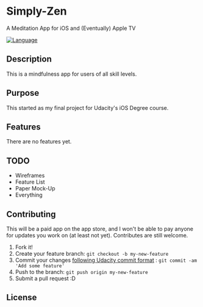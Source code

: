 # Simply-Zen
A Meditation App for iOS and (Eventually) Apple TV

[![Language](http://img.shields.io/badge/language-swift-brightgreen.svg?style=flat)](https://developer.apple.com/swift)

## Description

This is a mindfulness app for users of all skill levels.

## Purpose

This started as my final project for Udacity's iOS Degree course.

## Features

There are no features yet.

## TODO

* Wireframes
* Feature List
* Paper Mock-Up
* Everything

## Contributing

This will be a paid app on the app store, and I won't be able to pay anyone for updates you work on (at least not yet).  Contributes are still welcome.

1. Fork it!
2. Create your feature branch: `git checkout -b my-new-feature`
3. Commit your changes [following Udacity commit format](http://udacity.github.io/git-styleguide/) : `git commit -am 'Add some feature'`
4. Push to the branch: `git push origin my-new-feature`
5. Submit a pull request :D

## License
